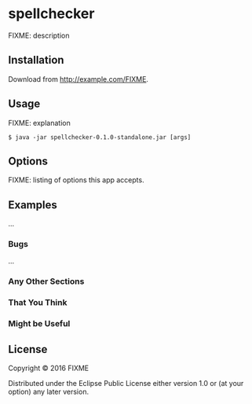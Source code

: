# spellchecker

FIXME: description

## Installation

Download from http://example.com/FIXME.

## Usage

FIXME: explanation

    $ java -jar spellchecker-0.1.0-standalone.jar [args]

## Options

FIXME: listing of options this app accepts.

## Examples

...

### Bugs

...

### Any Other Sections
### That You Think
### Might be Useful

## License

Copyright © 2016 FIXME

Distributed under the Eclipse Public License either version 1.0 or (at
your option) any later version.
